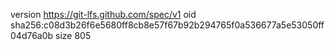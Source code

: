 version https://git-lfs.github.com/spec/v1
oid sha256:c08d3b26f6e5680ff8cb8e57f67b92b294765f0a536677a5e53050ff04d76a0b
size 805
